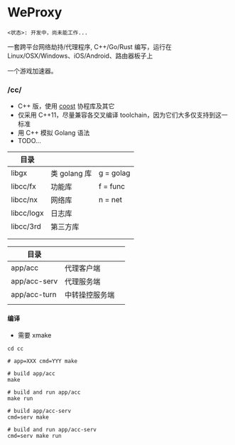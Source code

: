 # WeProxy

```
<状态>: 开发中，尚未能工作...
```

一套跨平台网络劫持/代理程序, C++/Go/Rust 编写，运行在 Linux/OSX/Windows、iOS/Android、路由器板子上

一个游戏加速器。



### /cc/

* C++ 版，使用 [coost](https://github.com/idealvin/coost) 协程库及其它
* 仅采用 C++11，尽量兼容各交叉编译 toolchain，因为它们大多仅支持到这一标准
* 用 C++ 模拟 Golang 语法
* TODO...



| 目录       |              |                           |
| ---------- | ------------ | ------------------------- |
| libgx      | 类 golang 库 | g = golag                 |
| libcc/fx   | 功能库       | f = func                  |
| libcc/nx   | 网络库       | n = net                   |
| libcc/logx | 日志库       |                           |
| libcc/3rd  | 第三方库     |                           |
|            |              |                           |
|            |              |                           |

| 目录         |                |      |
| ------------ | -------------- | ---- |
| app/acc      | 代理客户端     |      |
| app/acc-serv | 代理服务端     |      |
| app/acc-turn | 中转操控服务端 |      |
|              |                |      |



#### 编译

* 需要 xmake

```shell
cd cc

# app=XXX cmd=YYY make

# build app/acc
make

# build and run app/acc
make run

# build app/acc-serv
cmd=serv make

# build and run app/acc-serv
cmd=serv make run
```
